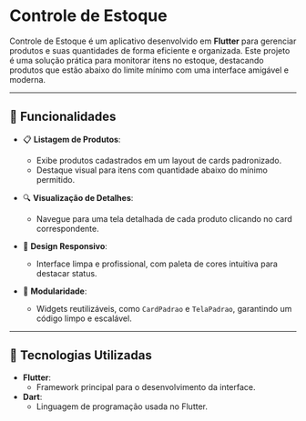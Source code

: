 # Controle de Estoque

Controle de Estoque é um aplicativo desenvolvido em **Flutter** para gerenciar produtos e suas quantidades de forma eficiente e organizada. Este projeto é uma solução prática para monitorar itens no estoque, destacando produtos que estão abaixo do limite mínimo com uma interface amigável e moderna.

---

## 🎯 **Funcionalidades**

- 📋 **Listagem de Produtos**:
    - Exibe produtos cadastrados em um layout de cards padronizado.
    - Destaque visual para itens com quantidade abaixo do mínimo permitido.

- 🔍 **Visualização de Detalhes**:
    - Navegue para uma tela detalhada de cada produto clicando no card correspondente.

- 🎨 **Design Responsivo**:
    - Interface limpa e profissional, com paleta de cores intuitiva para destacar status.

- 🔄 **Modularidade**:
    - Widgets reutilizáveis, como `CardPadrao` e `TelaPadrao`, garantindo um código limpo e escalável.

---

## 🚀 **Tecnologias Utilizadas**

- **Flutter**:
    - Framework principal para o desenvolvimento da interface.
- **Dart**:
    - Linguagem de programação usada no Flutter.



